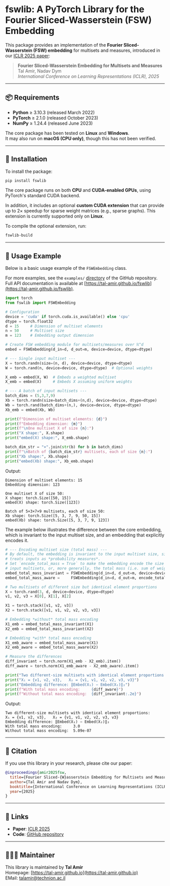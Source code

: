 # fswlib: A PyTorch Library for the Fourier Sliced-Wasserstein (FSW) Embedding

This package provides an implementation of the **Fourier Sliced-Wasserstein (FSW) embedding** for multisets and measures, introduced in our [ICLR 2025 paper](https://iclr.cc/virtual/2025/poster/30562):

> **Fourier Sliced-Wasserstein Embedding for Multisets and Measures**  
> Tal Amir, Nadav Dym  
> *International Conference on Learning Representations (ICLR), 2025*

---

## 📦 Requirements

- **Python** ≥ 3.10.3 (released March 2022)  
- **PyTorch** ≥ 2.1.0 (released October 2023)  
- **NumPy** ≥ 1.24.4 (released June 2023)  
  
The core package has been tested on **Linux** and **Windows**.  
It may also run on **macOS (CPU only)**, though this has not been verified.  


---

## 🔧 Installation

To install the package:

```bash
pip install fswlib
```

The core package runs on both **CPU** and **CUDA-enabled GPUs**, using PyTorch's standard CUDA backend.  

In addition, it includes an optional **custom CUDA extension** that can provide up to 2× speedup for sparse weight matrices (e.g., sparse graphs). This extension is currently supported only on **Linux**.

  
To compile the optional extension, run:

```bash
fswlib-build
```


---

## 📘 Usage Example

Below is a basic usage example of the `FSWEmbedding` class.  

For more examples, see the `examples/` [directory](https://github.com/tal-amir/fswlib/tree/main/examples) of the GitHub repository.  
Full API documentation is available at [https://tal-amir.github.io/fswlib](https://tal-amir.github.io/fswlib).


```python
import torch
from fswlib import FSWEmbedding

# Configuration
device = 'cuda' if torch.cuda.is_available() else 'cpu'
dtype = torch.float32
d = 15     # Dimension of multiset elements
n = 50     # Multiset size
m = 123    # Embedding output dimension

# Create FSW embedding module for multisets/measures over ℝ^d
embed = FSWEmbedding(d_in=d, d_out=m, device=device, dtype=dtype)

# --- Single input multiset ---
X = torch.randn(size=(n, d), device=device, dtype=dtype)
W = torch.rand(n, device=device, dtype=dtype)  # Optional weights

X_emb = embed(X, W)  # Embeds a weighted multiset
X_emb = embed(X)     # Embeds X assuming uniform weights

# --- A batch of input multisets ---
batch_dims = (5,3,7,9)
Xb = torch.randn(size=batch_dims+(n,d), device=device, dtype=dtype)
Wb = torch.rand(batch_dims+(n,), device=device, dtype=dtype)
Xb_emb = embed(Xb, Wb)

print(f"Dimension of multiset elements: {d}")
print(f"Embedding dimension: {m}")
print(f"\nOne multiset X of size {n}:")
print("X shape:", X.shape)
print("embed(X) shape:", X_emb.shape)

batch_dim_str = "×".join(str(b) for b in batch_dims)
print(f"\nBatch of {batch_dim_str} multisets, each of size {n}:")
print("Xb shape:", Xb.shape)
print("embed(Xb) shape:", Xb_emb.shape)
```

Output:
```
Dimension of multiset elements: 15
Embedding dimension: 123

One multiset X of size 50:
X shape: torch.Size([50, 15])
embed(X) shape: torch.Size([123])

Batch of 5×3×7×9 multisets, each of size 50:
Xb shape: torch.Size([5, 3, 7, 9, 50, 15])
embed(Xb) shape: torch.Size([5, 3, 7, 9, 123])
```

The example below illustrates the difference between the core embedding, which is invariant to the input multiset size, and an embedding that explicitly encodes it.
```python
# --- Encoding multiset size (total mass) ---
# By default, the embedding is invariant to the input multiset size, since it
# treats inputs as *probability measures*.
# Set `encode_total_mass = True` to make the embedding encode the size of the
# input multisets, or, more generally, the total mass (i.e. sum of weights).
embed_total_mass_invariant = FSWEmbedding(d_in=d, d_out=m, device=device, dtype=dtype)
embed_total_mass_aware =     FSWEmbedding(d_in=d, d_out=m, encode_total_mass=True, device=device, dtype=dtype)

# Two multisets of different size but identical element proportions
X = torch.rand(3, d, device=device, dtype=dtype)
v1, v2, v3 = X[0], X[1], X[2]

X1 = torch.stack([v1, v2, v3])
X2 = torch.stack([v1, v1, v2, v2, v3, v3])

# Embedding *without* total mass encoding
X1_emb = embed_total_mass_invariant(X1)
X2_emb = embed_total_mass_invariant(X2)

# Embedding *with* total mass encoding
X1_emb_aware = embed_total_mass_aware(X1)
X2_emb_aware = embed_total_mass_aware(X2)

# Measure the differences
diff_invariant = torch.norm(X1_emb - X2_emb).item()
diff_aware = torch.norm(X1_emb_aware - X2_emb_aware).item()

print("Two different-size multisets with identical element proportions:")
print("X₁ = {v1, v2, v3},   X₂ = {v1, v1, v2, v2, v3, v3}")
print("Embedding difference: ‖Embed(X₁) − Embed(X₂)‖₂")
print(f"With total mass encoding:     {diff_aware}")
print(f"Without total mass encoding:  {diff_invariant:.2e}")
```

Output:
```
Two different-size multisets with identical element proportions:
X₁ = {v1, v2, v3},   X₂ = {v1, v1, v2, v2, v3, v3}
Embedding difference: ‖Embed(X₁) − Embed(X₂)‖₂
With total mass encoding:     3.0
Without total mass encoding:  5.09e-07
```

---

## 📄 Citation

If you use this library in your research, please cite our paper:

```bibtex
@inproceedings{amir2025fsw,
  title={Fourier Sliced-{W}asserstein Embedding for Multisets and Measures},
  author={Tal Amir and Nadav Dym},
  booktitle={International Conference on Learning Representations (ICLR)},
  year={2025}
}
```

---

## 🔗 Links

- **Paper**: [ICLR 2025](https://iclr.cc/virtual/2025/poster/30562)  
- **Code**: [GitHub repository](https://github.com/tal-amir/fswlib)

---

## 👨🏻‍🔧 Maintainer

This library is maintained by **Tal Amir**  
Homepage: [https://tal-amir.github.io](https://tal-amir.github.io)  
EMail: [talamir@technion.ac.il](mailto:talamir@technion.ac.il)

